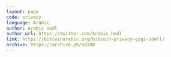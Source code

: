 ```yaml
---
layout: page
code: privacy
language: Arabic
author: Arabic Hodl
author_url: https://twitter.com/Arabic_hodl
link: https://bitcoinarabic.org/bitcoin-privacy-gigi-odell/
archive: https://archive.ph/sBiO8
---
```

